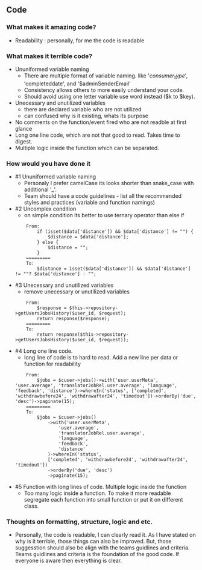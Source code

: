 ## Code

### What makes it amazing code?
- Readability
    : personally, for me the code is readable

### What makes it terrible code?
 - Ununiformed variable naming
    - There are multiple format of variable naming. like '$consumer_type', '$completeddate', and '$adminSenderEmail'
    - Consistency allows others to more easily understand your code.
    - Should avoid using one letter variable use word instead ($k to $key).
 - Unecessary and unutilized variables
    - there are declared variable who are not utilized
    - can confused why is it existing, whats its purpose
 - No comments on the function/event fired who are not readble at first glance 
 - Long one line code, which are not that good to read. Takes time to digest.
 - Multiple logic inside the function which can be separated. 

### How would you have done it
 - #1 Ununiformed variable naming
    - Personaly I prefer camelCase its looks shorter than snake_case with additional '_'.
    - Team should have a code guidelines  - list all the  recommended styles and practices (variable and function namings)
 - #2 Uncomplex condition
    - on simple condition its better to use ternary operator than else if
    ```
        From: 
            if (isset($data['distance']) && $data['distance'] != "") {
                $distance = $data['distance'];
            } else {
                $distance = "";
            }
        =========
        To: 
            $distance = isset($data['distance']) && $data['distance'] != ""? $data['distance'] : "";
    ```
 - #3 Unecessary and unutilized variables
    - remove unecessary or unutilized variables
    ```
        From:
            $response = $this->repository->getUsersJobsHistory($user_id, $request);
            return response($response);
        =========
        To:
            return response($this->repository->getUsersJobsHistory($user_id, $request));
    ```
 - #4 Long one line code. 
    - long line of code is  to hard to read. Add a new line per data or function for readability
    ```
        From:
            $jobs = $cuser->jobs()->with('user.userMeta', 'user.average', 'translatorJobRel.user.average', 'language', 'feedback', 'distance')->whereIn('status', ['completed', 'withdrawbefore24', 'withdrawafter24', 'timedout'])->orderBy('due', 'desc')->paginate(15);
        =========
        To:
            $jobs = $cuser->jobs()
                ->with('user.userMeta', 
                    'user.average', 
                    'translatorJobRel.user.average', 
                    'language', 
                    'feedback', 
                    'distance'
                )->whereIn('status', 
                ['completed', 'withdrawbefore24', 'withdrawafter24', 'timedout'])
                ->orderBy('due', 'desc')
                ->paginate(15);
    ```
 - #5 Function with long lines of code. Multiple logic inside the function 
    - Too many logic inside a function. To make it more readable segregate each function into small function or put it on different class.

### Thoughts on formatting, structure, logic and etc.
 - Personally, the code is readable, I can clearly read it. 
   As I have stated on why is it terrible, those things can also be improved. 
   But, those suggesstion should also be align with the teams guidlines and criteria. Teams guidlines and criteria is the foundation of the good code.
   If everyone is aware then everything is clear.  


